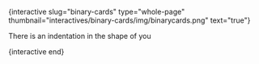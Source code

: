 {interactive slug="binary-cards" type="whole-page" thumbnail="interactives/binary-cards/img/binarycards.png" text="true"}

There is an indentation in the shape of you

{interactive end}
